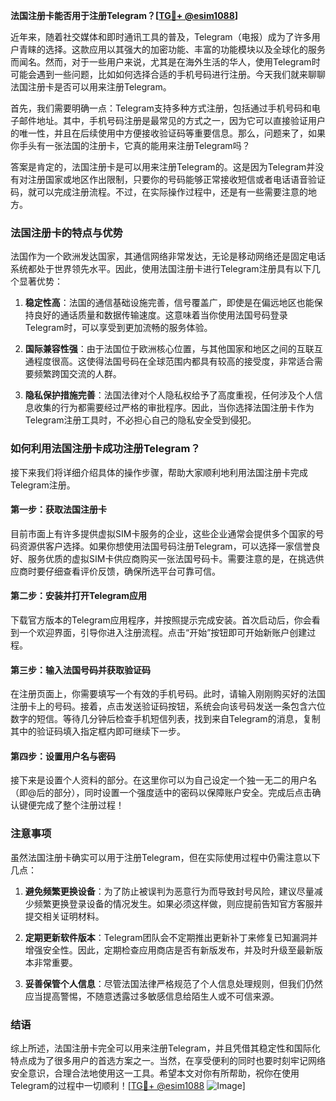 **法国注册卡能否用于注册Telegram？[[TG💪+ @esim1088](https://t.me/s/esim1088)]**

近年来，随着社交媒体和即时通讯工具的普及，Telegram（电报）成为了许多用户青睐的选择。这款应用以其强大的加密功能、丰富的功能模块以及全球化的服务而闻名。然而，对于一些用户来说，尤其是在海外生活的华人，使用Telegram时可能会遇到一些问题，比如如何选择合适的手机号码进行注册。今天我们就来聊聊法国注册卡是否可以用来注册Telegram。

首先，我们需要明确一点：Telegram支持多种方式注册，包括通过手机号码和电子邮件地址。其中，手机号码注册是最常见的方式之一，因为它可以直接验证用户的唯一性，并且在后续使用中方便接收验证码等重要信息。那么，问题来了，如果你手头有一张法国的注册卡，它真的能用来注册Telegram吗？

答案是肯定的，法国注册卡是可以用来注册Telegram的。这是因为Telegram并没有对注册国家或地区作出限制，只要你的号码能够正常接收短信或者电话语音验证码，就可以完成注册流程。不过，在实际操作过程中，还是有一些需要注意的地方。

### 法国注册卡的特点与优势

法国作为一个欧洲发达国家，其通信网络非常发达，无论是移动网络还是固定电话系统都处于世界领先水平。因此，使用法国注册卡进行Telegram注册具有以下几个显著优势：

1. **稳定性高**：法国的通信基础设施完善，信号覆盖广，即使是在偏远地区也能保持良好的通话质量和数据传输速度。这意味着当你使用法国号码登录Telegram时，可以享受到更加流畅的服务体验。
   
2. **国际兼容性强**：由于法国位于欧洲核心位置，与其他国家和地区之间的互联互通程度很高。这使得法国号码在全球范围内都具有较高的接受度，非常适合需要频繁跨国交流的人群。

3. **隐私保护措施完善**：法国法律对个人隐私权给予了高度重视，任何涉及个人信息收集的行为都需要经过严格的审批程序。因此，当你选择法国注册卡作为Telegram注册工具时，不必担心自己的隐私安全受到侵犯。

### 如何利用法国注册卡成功注册Telegram？

接下来我们将详细介绍具体的操作步骤，帮助大家顺利地利用法国注册卡完成Telegram注册。

#### 第一步：获取法国注册卡

目前市面上有许多提供虚拟SIM卡服务的企业，这些企业通常会提供多个国家的号码资源供客户选择。如果你想使用法国号码注册Telegram，可以选择一家信誉良好、服务优质的虚拟SIM卡供应商购买一张法国号码卡。需要注意的是，在挑选供应商时要仔细查看评价反馈，确保所选平台可靠可信。

#### 第二步：安装并打开Telegram应用

下载官方版本的Telegram应用程序，并按照提示完成安装。首次启动后，你会看到一个欢迎界面，引导你进入注册流程。点击“开始”按钮即可开始新账户创建过程。

#### 第三步：输入法国号码并获取验证码

在注册页面上，你需要填写一个有效的手机号码。此时，请输入刚刚购买好的法国注册卡上的号码。接着，点击发送验证码按钮，系统会向该号码发送一条包含六位数字的短信。等待几分钟后检查手机短信列表，找到来自Telegram的消息，复制其中的验证码填入指定框内即可继续下一步。

#### 第四步：设置用户名与密码

接下来是设置个人资料的部分。在这里你可以为自己设定一个独一无二的用户名（即@后的部分），同时设置一个强度适中的密码以保障账户安全。完成后点击确认键便完成了整个注册过程！

### 注意事项

虽然法国注册卡确实可以用于注册Telegram，但在实际使用过程中仍需注意以下几点：

1. **避免频繁更换设备**：为了防止被误判为恶意行为而导致封号风险，建议尽量减少频繁更换登录设备的情况发生。如果必须这样做，则应提前告知官方客服并提交相关证明材料。

2. **定期更新软件版本**：Telegram团队会不定期推出更新补丁来修复已知漏洞并增强安全性。因此，定期检查应用商店是否有新版发布，并及时升级至最新版本非常重要。

3. **妥善保管个人信息**：尽管法国法律严格规范了个人信息处理规则，但我们仍然应当提高警惕，不随意透露过多敏感信息给陌生人或不可信来源。

### 结语

综上所述，法国注册卡完全可以用来注册Telegram，并且凭借其稳定性和国际化特点成为了很多用户的首选方案之一。当然，在享受便利的同时也要时刻牢记网络安全意识，合理合法地使用这一工具。希望本文对你有所帮助，祝你在使用Telegram的过程中一切顺利！[[TG💪+ @esim1088](https://t.me/s/esim1088) ![Image](https://i.postimg.cc/4NQfJmqS/Snipaste-2025-05-13-00-14-12.png)]